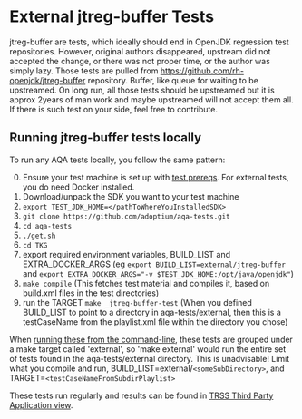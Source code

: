 # External jtreg-buffer Tests

jtreg-buffer are tests, which ideally should end in OpenJDK regression test repositories.
However, original authors disappeared, upstream did not accepted the change, or there was not proper time, or the author was simply lazy.
Those tests are pulled from https://github.com/rh-openjdk/jtreg-buffer repository. Buffer, like queue for waiting to be upstreamed.
On long run, all those tests should be upstreamed but it is approx 2years of man work and maybe upstreamed will not accept them all.
If there is such test on  your side, feel free to contribute.

## Running jtreg-buffer tests locally
To run any AQA tests locally, you follow the same pattern:

   0. Ensure your test machine is set up with [test prereqs](https://github.com/adoptium/aqa-tests/blob/master/doc/Prerequisites.md). For external tests, you do need Docker installed.
   1. Download/unpack the SDK you want to your test machine
   2. `export TEST_JDK_HOME=</pathToWhereYouInstalledSDK>`
   3. `git clone https://github.com/adoptium/aqa-tests.git`
   4. `cd aqa-tests`
   5. `./get.sh`
   6. `cd TKG`
   7. export required environment variables, BUILD_LIST and EXTRA_DOCKER_ARGS (eg `export BUILD_LIST=external/jtreg-buffer` and `export EXTRA_DOCKER_ARGS="-v $TEST_JDK_HOME:/opt/java/openjdk"`)
   8. `make compile` (This fetches test material and compiles it, based on build.xml files in the test directories)
   9. run the TARGET `make _jtreg-buffer-test` (When you defined BUILD_LIST to point to a directory in aqa-tests/external, then this is a testCaseName from the playlist.xml file within the directory you chose)

When [running these from the command-line](https://github.com/adoptium/aqa-tests/blob/master/doc/userGuide.md#local-testing-via-make-targets-on-the-commandline), these tests are grouped under a make target called 'external', so 'make external' would run the entire set of tests found in the aqa-tests/external directory. This is unadvisable! Limit what you compile and run, BUILD_LIST=external/`<someSubDirectory>`, and TARGET=`<testCaseNameFromSubdirPlaylist>`

These tests run regularly and results can be found in [TRSS Third Party Application view](https://trss.adoptopenjdk.net/ThirdPartyAppView).
